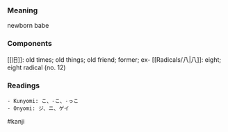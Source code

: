 ### Meaning

newborn babe

### Components

[[旧]]: old times; old things; old friend; former; ex- [[Radicals/八|八]]: eight; eight radical (no. 12)

### Readings

```
- Kunyomi: こ、-こ、-っこ
- Onyomi: ジ、ニ、ゲイ
```

#kanji
